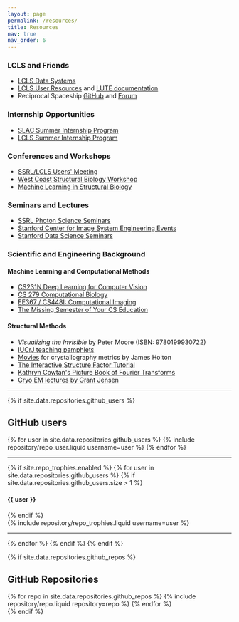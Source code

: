 ```yaml
---
layout: page
permalink: /resources/
title: Resources
nav: true
nav_order: 6
---
```


### LCLS and Friends

- [LCLS Data Systems](https://lcls.slac.stanford.edu/depts/data-systems)
- [LCLS User Resources](https://lcls-users.readthedocs.io) and [LUTE documentation](https://slac-lcls.github.io/lute)
- Reciprocal Spaceship [GitHub](https://rs-station.github.io) and [Forum](https://rs-station.discourse.group/)

### Internship Opportunities

- [SLAC Summer Internship Program](https://careers.slac.stanford.edu/slac-summer-internship-program)
- [LCLS Summer Internship Program](https://lcls.slac.stanford.edu/internships)

### Conferences and Workshops

- [SSRL/LCLS Users' Meeting](https://web.cvent.com/event/8c2bdf8d-08a1-41c5-b24e-390d039d9be2/summary)
- [West Coast Structural Biology Workshop](https://wcsbw2025.macromolecules.xyz/)
- [Machine Learning in Structural Biology](https://www.mlsb.io/)

### Seminars and Lectures
- [SSRL Photon Science Seminars](https://www-ssrl.slac.stanford.edu/content/events/photon-science-seminar-series)
- [Stanford Center for Image System Engineering Events](https://scien.stanford.edu/index.php/events/)
- [Stanford Data Science Seminars](https://datascience.stanford.edu/events/upcoming-events)

### Scientific and Engineering Background

#### Machine Learning and Computational Methods
- [CS231N Deep Learning for Computer Vision](https://cs231n.github.io/)
- [CS 279 Computational Biology](https://web.stanford.edu/class/cs279/)
- [EE367 / CS448I: Computational Imaging](https://stanford.edu/class/ee367/)
- [The Missing Semester of Your CS Education](https://missing.csail.mit.edu/)

#### Structural Methods
- *Visualizing the Invisible* by Peter Moore (ISBN: 9780199930722)
- [IUCrJ teaching pamphlets](https://www.iucr.org/education/pamphlets)
- [Movies](https://bl831.als.lbl.gov/~jamesh/movies/) for crystallography metrics by James Holton
- [The Interactive Structure Factor Tutorial](http://www.ysbl.york.ac.uk/~cowtan/sfapplet/sfintro.html)
- [Kathryn Cowtan's Picture Book of Fourier Transforms](http://www.ysbl.york.ac.uk/~cowtan/fourier/fourier.html)
- [Cryo EM lectures by Grant Jensen](https://www.youtube.com/playlist?list=PL8_xPU5epJdctoHdQjpfHmd_z9WvGxK8-)

---

{% if site.data.repositories.github_users %}

## GitHub users

<div class="repositories d-flex flex-wrap flex-md-row flex-column justify-content-between align-items-center">
  {% for user in site.data.repositories.github_users %}
    {% include repository/repo_user.liquid username=user %}
  {% endfor %}
</div>

---

{% if site.repo_trophies.enabled %}
{% for user in site.data.repositories.github_users %}
{% if site.data.repositories.github_users.size > 1 %}

  <h4>{{ user }}</h4>
  {% endif %}
  <div class="repositories d-flex flex-wrap flex-md-row flex-column justify-content-between align-items-center">
  {% include repository/repo_trophies.liquid username=user %}
  </div>

---

{% endfor %}
{% endif %}
{% endif %}

{% if site.data.repositories.github_repos %}

## GitHub Repositories

<div class="repositories d-flex flex-wrap flex-md-row flex-column justify-content-between align-items-center">
  {% for repo in site.data.repositories.github_repos %}
    {% include repository/repo.liquid repository=repo %}
  {% endfor %}
</div>
{% endif %}
